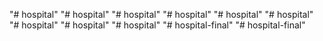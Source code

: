 "# hospital" 
"# hospital" 
"# hospital" 
"# hospital" 
"# hospital" 
"# hospital" 
"# hospital" 
"# hospital" 
"# hospital" 
"# hospital-final" 
"# hospital-final" 
